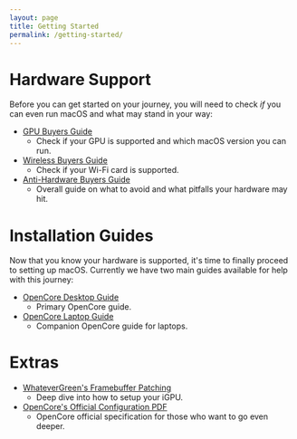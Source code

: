 ```yaml
---
layout: page
title: Getting Started
permalink: /getting-started/
---
```

# Hardware Support

Before you can get started on your journey, you will need to check *if* you can even run macOS and what may stand in your way:

* [GPU Buyers Guide](https://dortania.github.io/GPU-Buyers-Guide/)
   * Check if your GPU is supported and which macOS version you can run.
* [Wireless Buyers Guide](https://dortania.github.io/Wireless-Buyers-Guide/)
  * Check if your Wi-Fi card is supported.
* [Anti-Hardware Buyers Guide](https://dortania.github.io/Anti-Hackintosh-Buyers-Guide/)
  * Overall guide on what to avoid and what pitfalls your hardware may hit.

# Installation Guides

Now that you know your hardware is supported, it's time to finally proceed to setting up macOS. Currently we have two main guides available for help with this journey:

* [OpenCore Desktop Guide](https://dortania.github.io/OpenCore-Desktop-Guide/)
  * Primary OpenCore guide.
* [OpenCore Laptop Guide](https://dortania.github.io/vanilla-laptop-guide/)
  * Companion OpenCore guide for laptops.

# Extras 

* [WhateverGreen's Framebuffer Patching](https://github.com/acidanthera/WhateverGreen/blob/master/Manual/FAQ.IntelHD.en.md)
  * Deep dive into how to setup your iGPU.
* [OpenCore's Official Configuration PDF](https://github.com/acidanthera/OpenCorePkg/blob/master/Docs/Configuration.pdf)
  * OpenCore official specification for those who want to go even deeper.
